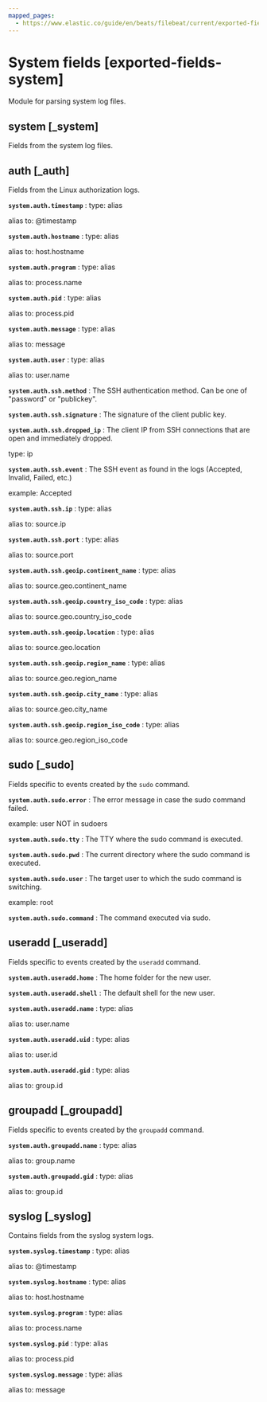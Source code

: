 ```yaml
---
mapped_pages:
  - https://www.elastic.co/guide/en/beats/filebeat/current/exported-fields-system.html
---
```


# System fields [exported-fields-system]

Module for parsing system log files.


## system [_system]

Fields from the system log files.


## auth [_auth]

Fields from the Linux authorization logs.


**`system.auth.timestamp`**
:   type: alias

alias to: @timestamp


**`system.auth.hostname`**
:   type: alias

alias to: host.hostname


**`system.auth.program`**
:   type: alias

alias to: process.name


**`system.auth.pid`**
:   type: alias

alias to: process.pid


**`system.auth.message`**
:   type: alias

alias to: message


**`system.auth.user`**
:   type: alias

alias to: user.name



**`system.auth.ssh.method`**
:   The SSH authentication method. Can be one of "password" or "publickey".


**`system.auth.ssh.signature`**
:   The signature of the client public key.


**`system.auth.ssh.dropped_ip`**
:   The client IP from SSH connections that are open and immediately dropped.

type: ip


**`system.auth.ssh.event`**
:   The SSH event as found in the logs (Accepted, Invalid, Failed, etc.)

example: Accepted


**`system.auth.ssh.ip`**
:   type: alias

alias to: source.ip


**`system.auth.ssh.port`**
:   type: alias

alias to: source.port



**`system.auth.ssh.geoip.continent_name`**
:   type: alias

alias to: source.geo.continent_name


**`system.auth.ssh.geoip.country_iso_code`**
:   type: alias

alias to: source.geo.country_iso_code


**`system.auth.ssh.geoip.location`**
:   type: alias

alias to: source.geo.location


**`system.auth.ssh.geoip.region_name`**
:   type: alias

alias to: source.geo.region_name


**`system.auth.ssh.geoip.city_name`**
:   type: alias

alias to: source.geo.city_name


**`system.auth.ssh.geoip.region_iso_code`**
:   type: alias

alias to: source.geo.region_iso_code


## sudo [_sudo]

Fields specific to events created by the `sudo` command.


**`system.auth.sudo.error`**
:   The error message in case the sudo command failed.

example: user NOT in sudoers


**`system.auth.sudo.tty`**
:   The TTY where the sudo command is executed.


**`system.auth.sudo.pwd`**
:   The current directory where the sudo command is executed.


**`system.auth.sudo.user`**
:   The target user to which the sudo command is switching.

example: root


**`system.auth.sudo.command`**
:   The command executed via sudo.


## useradd [_useradd]

Fields specific to events created by the `useradd` command.


**`system.auth.useradd.home`**
:   The home folder for the new user.


**`system.auth.useradd.shell`**
:   The default shell for the new user.


**`system.auth.useradd.name`**
:   type: alias

alias to: user.name


**`system.auth.useradd.uid`**
:   type: alias

alias to: user.id


**`system.auth.useradd.gid`**
:   type: alias

alias to: group.id


## groupadd [_groupadd]

Fields specific to events created by the `groupadd` command.


**`system.auth.groupadd.name`**
:   type: alias

alias to: group.name


**`system.auth.groupadd.gid`**
:   type: alias

alias to: group.id


## syslog [_syslog]

Contains fields from the syslog system logs.


**`system.syslog.timestamp`**
:   type: alias

alias to: @timestamp


**`system.syslog.hostname`**
:   type: alias

alias to: host.hostname


**`system.syslog.program`**
:   type: alias

alias to: process.name


**`system.syslog.pid`**
:   type: alias

alias to: process.pid


**`system.syslog.message`**
:   type: alias

alias to: message


